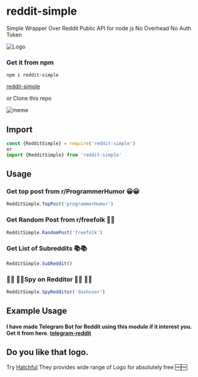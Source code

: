 # reddit-simple
Simple Wrapper Over Reddit Public API for node js No Overhead No Auth Token 

![Logo](http://i63.tinypic.com/2dc91t5.png)

### Get it from npm

`npm i reddit-simple`

[reddit-simple](https://www.npmjs.com/package/reddit-simple)

or Clone this repo

![meme](http://i68.tinypic.com/rtg8ee.jpg)

## Import

```js
const {RedditSimple} = require('reddit-simple')
or 
import {RedditSimple} from 'reddit-simple'
```

## Usage

### Get top post from r/ProgrammerHumor 😀😀

```js 
RedditSimple.TopPost('programmerHumor')
```

### Get Random Post from r/freefolk 🔀🔀

```js
RedditSimple.RandomPost('freefolk')
```

### Get List of Subreddits 📚📚

```js
RedditSimple.SubReddit()
```

### 🕵️‍♀️ 🕵️‍♂️Spy on Redditor 🕵️‍♀️ 🕵️‍♂️
```js
RedditSimple.SpyRedditor('dashuser')
```

## Example Usage
#### I have made Telegram Bot for Reddit using this module if it interest you. Get it from here. [telegram-reddit](https://github.com/ErKiran/telegram-reddit)

## Do you like that logo. 
Try [Hatchful](https://hatchful.shopify.com) They provides wide range of Logo for absolutely free 🆓🆓
